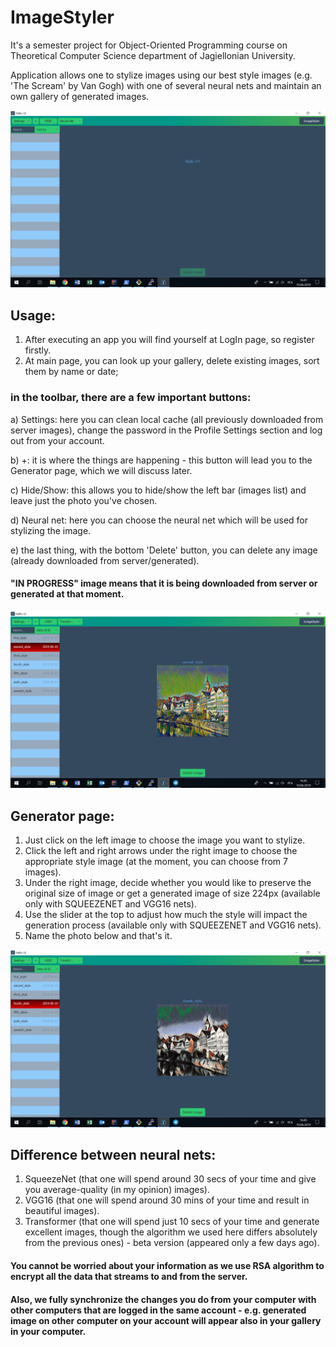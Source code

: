 # ImageStyler

It's a semester project for Object-Oriented Programming course on Theoretical Computer Science department of Jagiellonian University.

Application allows one to stylize images using our best style images (e.g. 'The Scream' by Van Gogh) with one of several neural nets 
and maintain an own gallery of generated images.

<img src="docs/assets/main-page.png" width="600">

## Usage:
1) After executing an app you will find yourself at LogIn page, so register firstly.
2) At main page, you can look up your gallery, delete existing images, sort them by name or date;
### in the toolbar, there are a few important buttons:

  a) Settings: here you can clean local cache (all previously downloaded from server images), change the password in the Profile Settings section and log out from your account.
  
  b) +: it is where the things are happening - this button will lead you to the Generator page, which we will discuss later.
  
  c) Hide/Show: this allows you to hide/show the left bar (images list) and leave just the photo you've chosen.
  
  d) Neural net: here you can choose the neural net which will be used for stylizing the image.
  
  e) the last thing, with the bottom 'Delete' button, you can delete any image (already downloaded from server/generated).
  
#### "IN PROGRESS" image means that it is being downloaded from server or generated at that moment.

<img src="docs/assets/styleA.png" width="600">

## Generator page:
1) Just click on the left image to choose the image you want to stylize.
2) Click the left and right arrows under the right image to choose the appropriate style image (at the moment, you can choose from 7 images).
3) Under the right image, decide whether you would like to preserve the original size of image or get a generated image of size 224px (available only with SQUEEZENET and VGG16 nets).
4) Use the slider at the top to adjust how much the style will impact the generation process (available only with SQUEEZENET and VGG16 nets).
5) Name the photo below and that's it.

<img src="docs/assets/styleB.png" width="600">

## Difference between neural nets:
1) SqueezeNet (that one will spend around 30 secs of your time and give you average-quality (in my opinion) images).
2) VGG16 (that one will spend around 30 mins of your time and result in beautiful images).
3) Transformer (that one will spend just 10 secs of your time and generate excellent images, though the algorithm we used here differs absolutely from the previous ones) - beta version (appeared only a few days ago).

#### You cannot be worried about your information as we use RSA algorithm to encrypt all the data that streams to and from the server.
#### Also, we fully synchronize the changes you do from your computer with other computers that are logged in the same account - e.g. generated image on other computer on your account will appear also in your gallery in your computer.
